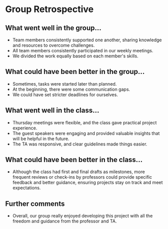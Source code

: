 # Group Retrospective

## What went well in the group... 

* Team members consistently supported one another, sharing knowledge and resources to overcome challenges. 
* All team members consistently participated in our weekly meetings. 
* We divided the work equally based on each member's skills. 

## What could have been better in the group... 

* Sometimes, tasks were started later than planned. 
* At the beginning, there were some communication gaps. 
* We could have set stricter deadlines for ourselves. 

## What went well in the class... 

* Thursday meetings were flexible, and the class gave practical project experience. 
* The guest speakers were engaging and provided valuable insights that will be helpful in the future. 
* The TA was responsive, and clear guidelines made things easier. 

## What could have been better in the class... 

* Although the class had first and final drafts as milestones, more frequent reviews or check-ins by professors could provide specific feedback and better guidance, ensuring projects stay on track and meet expectations. 

## Further comments 
* Overall, our group really enjoyed developing this project with all the freedom and guidance from the professor and TA.
